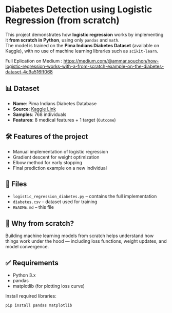# Diabetes Detection using Logistic Regression (from scratch)

This project demonstrates how **logistic regression** works by implementing it **from scratch in Python**, using only `pandas` and `math`.  
The model is trained on the **Pima Indians Diabetes Dataset** (available on Kaggle), with no use of machine learning libraries such as `scikit-learn`.

Full Eplication on Medium :
https://medium.com/@ammar.souchon/how-logistic-regression-works-with-a-from-scratch-example-on-the-diabetes-dataset-4c9a516ff068

## 📊 Dataset
- **Name**: Pima Indians Diabetes Database
- **Source**: [Kaggle Link](https://www.kaggle.com/datasets/uciml/pima-indians-diabetes-database)
- **Samples**: 768 individuals
- **Features**: 8 medical features + 1 target (`Outcome`)

## 🛠 Features of the project
- Manual implementation of logistic regression
- Gradient descent for weight optimization
- Elbow method for early stopping
- Final prediction example on a new individual

## 📁 Files
- `logistic_regression_diabetes.py` – contains the full implementation
- `diabetes.csv` – dataset used for training
- `README.md` – this file

## 🧠 Why from scratch?
Building machine learning models from scratch helps understand how things work under the hood — including loss functions, weight updates, and model convergence.

## ✅ Requirements
- Python 3.x
- pandas
- matplotlib (for plotting loss curve)

Install required libraries:
```bash
pip install pandas matplotlib
